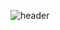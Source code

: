 ![header](https://capsule-render.vercel.app/api?type=wave&color=auto&height=300&section=header&text=우정render&fontSize=90)
